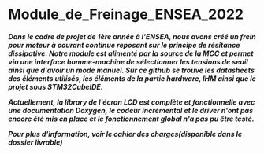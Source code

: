 # Module_de_Freinage_ENSEA_2022

<h5>
Dans le cadre de projet de 1ère année à l'ENSEA, nous avons créé un frein pour moteur à courant continue reposant sur le principe de résitance dissipative.
Notre module est alimenté par la source de la MCC et permet via une interface homme-machine de sélectionner les tensions de seuil ainsi que d'avoir un mode manuel.
Sur ce github se trouve les datasheets des éléments utilisés, les éléments de la partie hardware, IHM ainsi que le projet sous STM32CubeIDE.
  
Actuellement, la library de l'écran LCD est complète et fonctionnelle avec une documentation Doxygen, le codeur incrémental et le driver n'ont pas encore été mis en place et le fonctionnement global n'a pas pu être testé.

Pour plus d'information, voir le cahier des charges(disponible dans le dossier livrable)
</h5>
